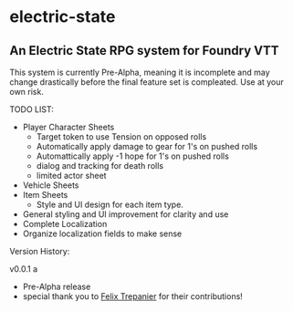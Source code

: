 # electric-state
## An Electric State RPG system for Foundry VTT

This system is currently Pre-Alpha, meaning it is incomplete and may change drastically before the final feature set is compleated. Use at your own risk.




TODO LIST:

- Player Character Sheets
    - Target token to use Tension on opposed rolls
    - Automatically apply damage to gear for 1's on pushed rolls
    - Automattically apply -1 hope for 1's on pushed rolls
    - dialog and tracking for death rolls
    - limited actor sheet 
- Vehicle Sheets
- Item Sheets
    - Style and UI design for each item type.
- General styling and UI improvement for clarity and use
- Complete Localization
- Organize localization fields to make sense


Version History:

v0.0.1 a
- Pre-Alpha release 
- special thank you to [Felix Trepanier](https://github.com/coderunner) for their contributions!


